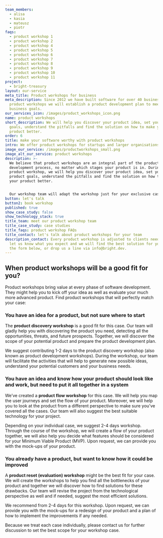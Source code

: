 ```yaml
---
team_members:
  - alisa
  - kasia
  - mateusz
  - piotr
faqs:
  - product workshop 1
  - product workshop 2
  - product workshop 4
  - product workshop 5
  - product workshop 6
  - product workshop 7
  - product workshop 8
  - product workshop 9
  - product workshop 10
  - product workshop 11
project:
  - bright-treasury
layout: our-service
meta_title: Product workshops for business
meta_description: Since 2012 we have built software for over 40 businesses. At
  product workshops we will establish a product development plan to meet your
  business goals.
our_services_icon: /images/product_workshops_icon.png
name: product workshops
short_description: We will help you discover your product idea, set your product
  goals, understand the pitfalls and find the solution on how to make your
  product better.
order: 6
title: make your software worthy with product workshops
intro: We offer product workshops for startups and larger organisations.
image_our_service: /images/productworkshops_small.png
image_alt_our_service: product workshops
description: >-
  We believe that product workshops are an integral part of the product
  development process, no matter which stages your product is in. During the
  product workshop, we will help you discover your product idea, set your
  product goals, understand the pitfalls and find the solution on how to make
  your product better. 


  Our workshop team will adapt the workshop just for your exclusive case and adjust the whole process for your individual needs. **Due to the global pandemic situation, we offer online workshops as well.**
button: let's talk
button2: book workshop
published: true
show_case_study: false
show_technology_stack: true
title_team: meet our product workshop team
title_case_study: case studies
title_faqs: product workshop FAQs
title_contact: let's talk about product workshops for your team
description_contact: Every product workshop is adjusted to clients needs. Just
  let us know what you expect and we will find the best solution for you! Fill
  the form below, or drop us a line via info@bright.dev.
---
```

## When product workshops will be a good fit for you?

Product workshops bring value at every phase of software development. They might help you to kick off your idea as well as evaluate your much more advanced product. Find product workshops that will perfectly match your case:

### You have an idea for a product, but not sure where to start

The **product discovery workshop** is a good fit for this case. Our team will gladly help you with discovering the product you need, detecting all the opportunities, threats, and future prospects. Together, we will discover the scope of your potential product and prepare the product development plan.

We suggest contributing 1-2 days to the product discovery workshop (also known as product development workshops). During the workshop, our team will facilitate the activities that will help to generate new possible ideas, understand your potential customers and your business needs. 

### You have an idea and know how your product should look like and work, but need to put it all together in a system

We’ve created a **product flow workshop** for this case. We will help you map the user journeys and set the flow of your product. Moreover, we will help you to look at the product from a different perspective to make sure you’ve covered all the cases. Our team will also suggest the best suitable technology for your project.

Depending on your individual case, we suggest 2-4 days workshop. Through the course of the workshop, we will create a flow of your product together, we will also help you decide what features should be considered for your Minimum Viable Product (MVP). Upon request, we can provide you with the mock-ups of your product.

### You already have a product, but want to know how it could be improved

A **product reset (evaluation) workshop** might be the best fit for your case. We will create the workshops to help you find all the bottlenecks of your product and together we will discover how to find solutions for these drawbacks. Our team will revise the project from the technological perspective as well and if needed, suggest the most efficient solutions. 

We recommend from 2-4 days for this workshop. Upon request, we can provide you with the mock-ups for a redesign of your product and a plan of how to implement the improvements if any needed.

Because we treat each case individually, please contact us for further discussion to set the best scope for your workshop case.